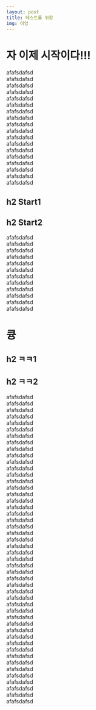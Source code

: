 ```yaml
---
layout: post
title: 테스트를 위함
img: 이잉
---
```

# 자 이제 시작이다!!!

afafsdafsd<br />
afafsdafsd<br />
afafsdafsd<br />
afafsdafsd<br />
afafsdafsd<br />
afafsdafsd<br />afafsdafsd<br />
afafsdafsd<br />
afafsdafsd<br />
afafsdafsd<br />
afafsdafsd<br />
afafsdafsd<br />afafsdafsd<br />
afafsdafsd<br />
afafsdafsd<br />
afafsdafsd<br />
afafsdafsd<br />
afafsdafsd<br />

## h2 Start1
## h2 Start2

afafsdafsd<br />
afafsdafsd<br />
afafsdafsd<br />
afafsdafsd<br />
afafsdafsd<br />
afafsdafsd<br />afafsdafsd<br />
afafsdafsd<br />afafsdafsd<br />
afafsdafsd<br />
afafsdafsd<br />
afafsdafsd<br />

# 큥
## h2 ㅋㅋ1
## h2 ㅋㅋ2
afafsdafsd<br />
afafsdafsd<br />
afafsdafsd<br />
afafsdafsd<br />
afafsdafsd<br />
afafsdafsd<br />afafsdafsd<br />
afafsdafsd<br />afafsdafsd<br />
afafsdafsd<br />
afafsdafsd<br />
afafsdafsd<br />
afafsdafsd<br />
afafsdafsd<br />afafsdafsd<br />
afafsdafsd<br />afafsdafsd<br />
afafsdafsd<br />
afafsdafsd<br />
afafsdafsd<br />
afafsdafsd<br />
afafsdafsd<br />afafsdafsd<br />
afafsdafsd<br />afafsdafsd<br />
afafsdafsd<br />
afafsdafsd<br />
afafsdafsd<br />
afafsdafsd<br />
afafsdafsd<br />afafsdafsd<br />
afafsdafsd<br />afafsdafsd<br />
afafsdafsd<br />
afafsdafsd<br />
afafsdafsd<br />
afafsdafsd<br />
afafsdafsd<br />afafsdafsd<br />
afafsdafsd<br />afafsdafsd<br />
afafsdafsd<br />
afafsdafsd<br />
afafsdafsd<br />
afafsdafsd<br />
afafsdafsd<br />afafsdafsd<br />
afafsdafsd<br />